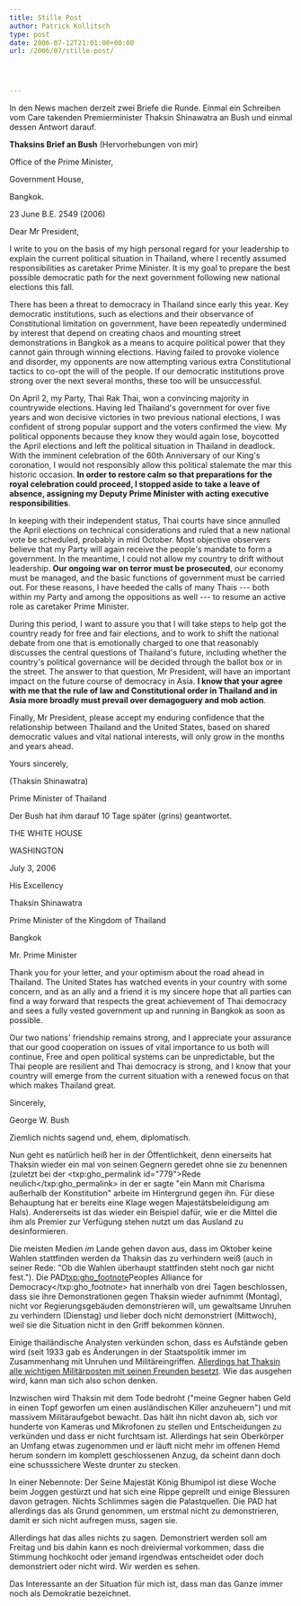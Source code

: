 ```yaml
---
title: Stille Post
author: Patrick Kollitsch
type: post
date: 2006-07-12T21:01:00+00:00
url: /2006/07/stille-post/




---
```

In den News machen derzeit zwei Briefe die Runde. Einmal ein Schreiben vom Care takenden Premierminister Thaksin Shinawatra an Bush und einmal dessen Antwort darauf. 

**Thaksins Brief an Bush** (Hervorhebungen von mir)

Office of the Prime Minister,
  
Government House,
  
Bangkok.
  
23 June B.E. 2549 (2006)

Dear Mr President,

I write to you on the basis of my high personal regard for your leadership to explain the current political situation in Thailand, where I recently assumed responsibilities as caretaker Prime Minister. It is my goal to prepare the best possible democratic path for the next government following new national elections this fall.

There has been a threat to democracy in Thailand since early this year. Key democratic institutions, such as elections and their observance of Constitutional limitation on government, have been repeatedly undermined by interest that depend on creating chaos and mounting street demonstrations in Bangkok as a means to acquire political power that they cannot gain through winning elections. Having failed to provoke violence and disorder, my opponents are now attempting various extra Constitutional tactics to co-opt the will of the people. If our democratic institutions prove strong over the next several months, these too will be unsuccessful.

On April 2, my Party, Thai Rak Thai, won a convincing majority in countrywide elections. Having led Thailand's government for over five years and won decisive victories in two previous national elections, I was confident of strong popular support and the voters confirmed the view. My political opponents because they know they would again lose, boycotted the April elections and left the political situation in Thailand in deadlock. With the imminent celebration of the 60th Anniversary of our King's coronation, I would not responsibly allow this political stalemate the mar this historic occasion. **In order to restore calm so that preparations for the royal celebration could proceed, I stopped aside to take a leave of absence, assigning my Deputy Prime Minister with acting executive responsibilities**.

In keeping with their independent status, Thai courts have since annulled the April elections on technical considerations and ruled that a new national vote be scheduled, probably in mid October. Most objective observers believe that my Party will again receive the people's mandate to form a government. In the meantime, I could not allow my country to drift without leadership. **Our ongoing war on terror must be prosecuted**, our economy must be managed, and the basic functions of government must be carried out. For these reasons, I have heeded the calls of many Thais --- both within my Party and among the oppositions as well --- to resume an active role as caretaker Prime Minister.

During this period, I want to assure you that I will take steps to help got the country ready for free and fair elections, and to work to shift the national debate from one that is emotionally charged to one that reasonably discusses the central questions of Thailand's future, including whether the country's political governance will be decided through the ballot box or in the street. The answer to that question, Mr President, will have an important impact on the future course of democracy in Asia. **I know that your agree with me that the rule of law and Constitutional order in Thailand and in Asia more broadly must prevail over demagoguery and mob action**.

Finally, Mr President, please accept my enduring confidence that the relationship between Thailand and the United States, based on shared democratic values and vital national interests, will only grow in the months and years ahead.

Yours sincerely,
  
(Thaksin Shinawatra)
  
Prime Minister of Thailand

Der Bush hat ihm darauf 10 Tage später (grins) geantwortet.

<span class="caps">THE</span> <span class="caps">WHITE</span> <span class="caps">HOUSE</span>
  
<span class="caps">WASHINGTON</span>
  
July 3, 2006

His Excellency
  
Thaksin Shinawatra
  
Prime Minister of the Kingdom of Thailand
  
Bangkok

Mr. Prime Minister

Thank you for your letter, and your optimism about the road ahead in Thailand. The United States has watched events in your country with some concern, and as an ally and a friend it is my sincere hope that all parties can find a way forward that respects the great achievement of Thai democracy and sees a fully vested government up and running in Bangkok as soon as possible.

Our two nations' friendship remains strong, and I appreciate your assurance that our good cooperation on issues of vital importance to us both will continue, Free and open political systems can be unpredictable, but the Thai people are resilient and Thai democracy is strong, and I know that your country will emerge from the current situation with a renewed focus on that which makes Thailand great.

Sincerely,
  
George W. Bush

Ziemlich nichts sagend und, ehem, diplomatisch. 

Nun geht es natürlich heiß her in der Öffentlichkeit, denn einerseits hat Thaksin wieder ein mal von seinen Gegnern geredet ohne sie zu benennen (zuletzt bei der <txp:gho_permalink id="779">Rede neulich</txp:gho_permalink> in der er sagte "ein Mann mit Charisma außerhalb der Konstitution" arbeite im Hintergrund gegen ihn. Für diese Behauptung hat er bereits eine Klage wegen Majestätsbeleidigung am Hals). Andererseits ist das wieder ein Beispiel dafür, wie er die Mittel die ihm als Premier zur Verfügung stehen nutzt um das Ausland zu desinformieren. 

Die meisten Medien _im_ Lande gehen davon aus, dass im Oktober keine Wahlen stattfinden werden da Thaksin das zu verhindern weiß (auch in seiner Rede: "Ob die Wahlen überhaupt stattfinden steht noch gar nicht fest."). Die PAD<txp:gho_footnote>Peoples Alliance for Democracy</txp:gho_footnote> hat innerhalb von drei Tagen beschlossen, dass sie ihre Demonstrationen gegen Thaksin wieder aufnimmt (Montag), nicht vor Regierungsgebäuden demonstrieren will, um gewaltsame Unruhen zu verhindern (Dienstag) und lieber doch nicht demonstriert (Mittwoch), weil sie die Situation nicht in den Griff bekommen können. 

Einige thailändische Analysten verkünden schon, dass es Aufstände geben wird (seit 1933 gab es Änderungen in der Staatspolitik immer im Zusammenhang mit Unruhen und Militäreingriffen. [Allerdings hat Thaksin alle wichtigen Militärposten mit seinen Freunden besetzt][1]. Wie das ausgehen wird, kann man sich also schon denken. 

Inzwischen wird Thaksin mit dem Tode bedroht ("meine Gegner haben Geld in einen Topf geworfen um einen ausländischen Killer anzuheuern") und mit massivem Militäraufgebot bewacht. Das hält ihn nicht davon ab, sich vor hunderte von Kameras und Mikrofonen zu stellen und Entscheidungen zu verkünden und dass er nicht furchtsam ist. Allerdings hat sein Oberkörper an Umfang etwas zugenommen und er läuft nicht mehr im offenen Hemd herum sondern im komplett geschlossenen Anzug, da scheint dann doch eine schusssichere Weste drunter zu stecken.

In einer Nebennote: Der Seine Majestät König Bhumipol ist diese Woche beim Joggen gestürzt und hat sich eine Rippe geprellt und einige Blessuren davon getragen. Nichts Schlimmes sagen die Palastquellen. Die <span class="caps">PAD</span> hat allerdings das als Grund genommen, um erstmal nicht zu demonstrieren, damit er sich nicht aufregen muss, sagen sie.

Allerdings hat das alles nichts zu sagen. Demonstriert werden soll am Freitag und bis dahin kann es noch dreiviermal vorkommen, dass die Stimmung hochkocht oder jemand irgendwas entscheidet oder doch demonstriert oder nicht wird. Wir werden es sehen.

Das Interessante an der Situation für mich ist, dass man das Ganze immer noch als Demokratie bezeichnet.

 [1]: http://www.nationmultimedia.com/2006/07/07/headlines/headlines_30008212.php
